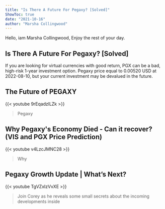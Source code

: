 ```yaml
---
title: "Is There A Future For Pegaxy? [Solved]"
ShowToc: true 
date: "2021-10-16"
author: "Marsha Collingwood" 
---
```


Hello, iam Marsha Collingwood, Enjoy the rest of your day.
## Is There A Future For Pegaxy? [Solved]
If you are looking for virtual currencies with good return, PGX can be a bad, high-risk 1-year investment option. Pegaxy price equal to 0.00520 USD at 2022-08-10, but your current investment may be devalued in the future.

## The Future of PEGAXY
{{< youtube 9rEqadzlLZk >}}
>Pegaxy

## Why Pegaxy's Economy Died - Can it recover? (VIS and PGX Price Prediction)
{{< youtube v4LzcJMNC28 >}}
>Why 

## Pegaxy Growth Update | What’s Next?
{{< youtube TgVZxIzVvXE >}}
>Join Corey as he reveals some small secrets about the incoming developments inside 

